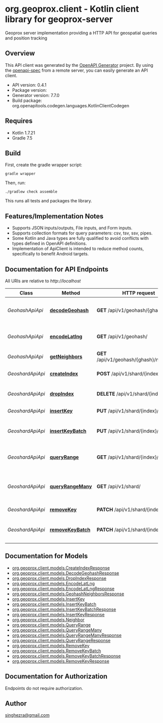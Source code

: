 # org.geoprox.client - Kotlin client library for geoprox-server

Geoprox server implementation providing a HTTP API for geospatial queries and position tracking

## Overview
This API client was generated by the [OpenAPI Generator](https://openapi-generator.tech) project.  By using the [openapi-spec](https://github.com/OAI/OpenAPI-Specification) from a remote server, you can easily generate an API client.

- API version: 0.4.1
- Package version: 
- Generator version: 7.7.0
- Build package: org.openapitools.codegen.languages.KotlinClientCodegen

## Requires

* Kotlin 1.7.21
* Gradle 7.5

## Build

First, create the gradle wrapper script:

```
gradle wrapper
```

Then, run:

```
./gradlew check assemble
```

This runs all tests and packages the library.

## Features/Implementation Notes

* Supports JSON inputs/outputs, File inputs, and Form inputs.
* Supports collection formats for query parameters: csv, tsv, ssv, pipes.
* Some Kotlin and Java types are fully qualified to avoid conflicts with types defined in OpenAPI definitions.
* Implementation of ApiClient is intended to reduce method counts, specifically to benefit Android targets.

<a id="documentation-for-api-endpoints"></a>
## Documentation for API Endpoints

All URIs are relative to *http://localhost*

| Class | Method | HTTP request | Description |
| ------------ | ------------- | ------------- | ------------- |
| *GeohashApiApi* | [**decodeGeohash**](docs/GeohashApiApi.md#decodegeohash) | **GET** /api/v1/geohash/{ghash}/ | Decode geohash into coordinates. |
| *GeohashApiApi* | [**encodeLatlng**](docs/GeohashApiApi.md#encodelatlng) | **GET** /api/v1/geohash/ | Encode coordinates into geohash |
| *GeohashApiApi* | [**getNeighbors**](docs/GeohashApiApi.md#getneighbors) | **GET** /api/v1/geohash/{ghash}/neighbors/ | Neighboring regions |
| *GeoshardApiApi* | [**createIndex**](docs/GeoshardApiApi.md#createindex) | **POST** /api/v1/shard/{index}/ | Create geospatial index |
| *GeoshardApiApi* | [**dropIndex**](docs/GeoshardApiApi.md#dropindex) | **DELETE** /api/v1/shard/{index}/ | Deletes geospatial index |
| *GeoshardApiApi* | [**insertKey**](docs/GeoshardApiApi.md#insertkey) | **PUT** /api/v1/shard/{index}/ | Insert key into index |
| *GeoshardApiApi* | [**insertKeyBatch**](docs/GeoshardApiApi.md#insertkeybatch) | **PUT** /api/v1/shard/{index}/batch/ | Insert multiple keys into index |
| *GeoshardApiApi* | [**queryRange**](docs/GeoshardApiApi.md#queryrange) | **GET** /api/v1/shard/{index}/ | Search index for objects nearby |
| *GeoshardApiApi* | [**queryRangeMany**](docs/GeoshardApiApi.md#queryrangemany) | **GET** /api/v1/shard/ | Search multiple indices for objects nearby |
| *GeoshardApiApi* | [**removeKey**](docs/GeoshardApiApi.md#removekey) | **PATCH** /api/v1/shard/{index}/ | Remove key from index |
| *GeoshardApiApi* | [**removeKeyBatch**](docs/GeoshardApiApi.md#removekeybatch) | **PATCH** /api/v1/shard/{index}/batch/ | Remove multiple keys from index |


<a id="documentation-for-models"></a>
## Documentation for Models

 - [org.geoprox.client.models.CreateIndexResponse](docs/CreateIndexResponse.md)
 - [org.geoprox.client.models.DecodeGeohashResponse](docs/DecodeGeohashResponse.md)
 - [org.geoprox.client.models.DropIndexResponse](docs/DropIndexResponse.md)
 - [org.geoprox.client.models.EncodeLatLng](docs/EncodeLatLng.md)
 - [org.geoprox.client.models.EncodeLatLngResponse](docs/EncodeLatLngResponse.md)
 - [org.geoprox.client.models.GeohashNeighborsResponse](docs/GeohashNeighborsResponse.md)
 - [org.geoprox.client.models.InsertKey](docs/InsertKey.md)
 - [org.geoprox.client.models.InsertKeyBatch](docs/InsertKeyBatch.md)
 - [org.geoprox.client.models.InsertKeyBatchResponse](docs/InsertKeyBatchResponse.md)
 - [org.geoprox.client.models.InsertKeyResponse](docs/InsertKeyResponse.md)
 - [org.geoprox.client.models.Neighbor](docs/Neighbor.md)
 - [org.geoprox.client.models.QueryRange](docs/QueryRange.md)
 - [org.geoprox.client.models.QueryRangeMany](docs/QueryRangeMany.md)
 - [org.geoprox.client.models.QueryRangeManyResponse](docs/QueryRangeManyResponse.md)
 - [org.geoprox.client.models.QueryRangeResponse](docs/QueryRangeResponse.md)
 - [org.geoprox.client.models.RemoveKey](docs/RemoveKey.md)
 - [org.geoprox.client.models.RemoveKeyBatch](docs/RemoveKeyBatch.md)
 - [org.geoprox.client.models.RemoveKeyBatchResponse](docs/RemoveKeyBatchResponse.md)
 - [org.geoprox.client.models.RemoveKeyResponse](docs/RemoveKeyResponse.md)


<a id="documentation-for-authorization"></a>
## Documentation for Authorization

Endpoints do not require authorization.



## Author

singhezra@gmail.com
